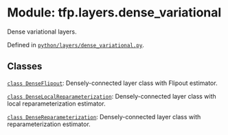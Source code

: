 <div itemscope itemtype="http://developers.google.com/ReferenceObject">
<meta itemprop="name" content="tfp.layers.dense_variational" />
<meta itemprop="path" content="Stable" />
</div>

# Module: tfp.layers.dense_variational

Dense variational layers.



Defined in [`python/layers/dense_variational.py`](https://github.com/tensorflow/probability/tree/master/tensorflow_probability/python/layers/dense_variational.py).

<!-- Placeholder for "Used in" -->


## Classes

[`class DenseFlipout`](../../tfp/layers/DenseFlipout.md): Densely-connected layer class with Flipout estimator.

[`class DenseLocalReparameterization`](../../tfp/layers/DenseLocalReparameterization.md): Densely-connected layer class with local reparameterization estimator.

[`class DenseReparameterization`](../../tfp/layers/DenseReparameterization.md): Densely-connected layer class with reparameterization estimator.

